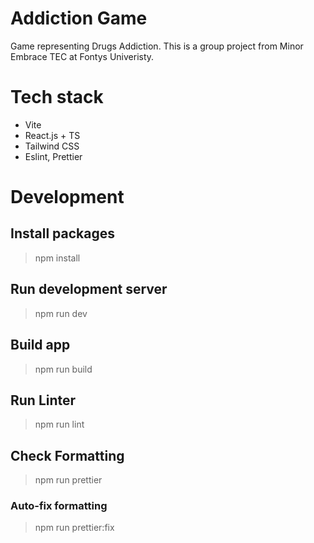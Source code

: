 # Addiction Game

Game representing Drugs Addiction. This is a group project from Minor Embrace TEC at Fontys Univeristy.

# Tech stack

- Vite
- React.js + TS
- Tailwind CSS
- Eslint, Prettier

# Development

## Install packages

> npm install

## Run development server

> npm run dev

## Build app

> npm run build

## Run Linter

> npm run lint

## Check Formatting

> npm run prettier

### Auto-fix formatting

> npm run prettier:fix
